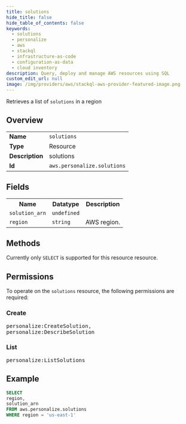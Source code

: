 ```yaml
---
title: solutions
hide_title: false
hide_table_of_contents: false
keywords:
  - solutions
  - personalize
  - aws
  - stackql
  - infrastructure-as-code
  - configuration-as-data
  - cloud inventory
description: Query, deploy and manage AWS resources using SQL
custom_edit_url: null
image: /img/providers/aws/stackql-aws-provider-featured-image.png
---
```

Retrieves a list of <code>solutions</code> in a region

## Overview
<table><tbody>
<tr><td><b>Name</b></td><td><code>solutions</code></td></tr>
<tr><td><b>Type</b></td><td>Resource</td></tr>
<tr><td><b>Description</b></td><td>solutions</td></tr>
<tr><td><b>Id</b></td><td><code>aws.personalize.solutions</code></td></tr>
</tbody></table>

## Fields
<table><tbody>
<tr><th>Name</th><th>Datatype</th><th>Description</th></tr>
<tr><td><code>solution_arn</code></td><td><code>undefined</code></td><td></td></tr>
<tr><td><code>region</code></td><td><code>string</code></td><td>AWS region.</td></tr>

</tbody></table>

## Methods
Currently only <code>SELECT</code> is supported for this resource resource.

## Permissions

To operate on the <code>solutions</code> resource, the following permissions are required:

### Create
<pre>
personalize:CreateSolution,
personalize:DescribeSolution</pre>

### List
<pre>
personalize:ListSolutions</pre>


## Example
```sql
SELECT
region,
solution_arn
FROM aws.personalize.solutions
WHERE region = 'us-east-1'
```
